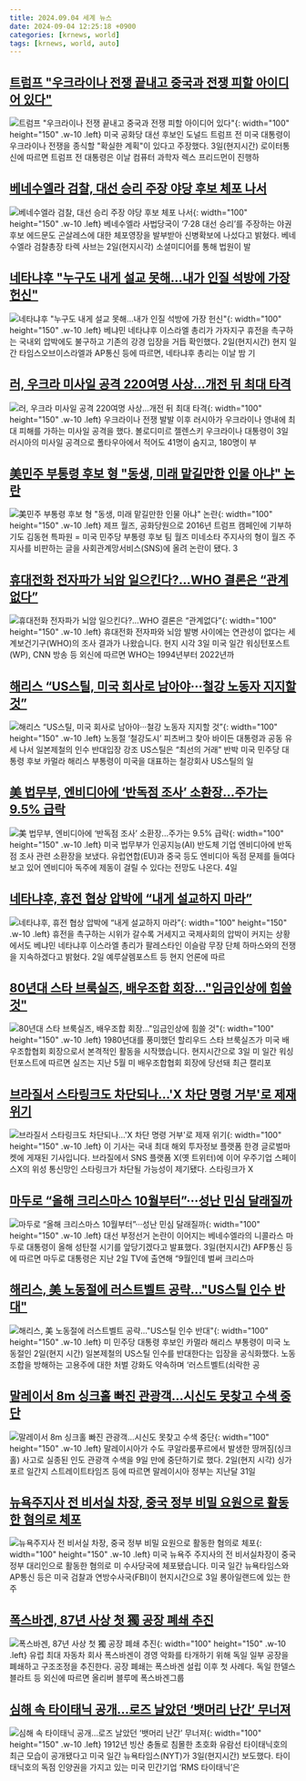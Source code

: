 ```yaml
---
title: 2024.09.04 세계 뉴스
date: 2024-09-04 12:25:18 +0900
categories: [krnews, world]
tags: [krnews, world, auto]
---
```

## [트럼프 "우크라이나 전쟁 끝내고 중국과 전쟁 피할 아이디어 있다"](https://n.news.naver.com/mnews/article/008/0005085444)

![트럼프 "우크라이나 전쟁 끝내고 중국과 전쟁 피할 아이디어 있다"](https://mimgnews.pstatic.net/image/origin/008/2024/09/04/5085444.jpg?type=nf220_150){: width="100" height="150" .w-10 .left}
미국 공화당 대선 후보인 도널드 트럼프 전 미국 대통령이 우크라이나 전쟁을 종식할 "확실한 계획"이 있다고 주장했다. 3일(현지시간) 로이터통신에 따르면 트럼프 전 대통령은 이날 컴퓨터 과학자 렉스 프리드먼이 진행하

## [베네수엘라 검찰, 대선 승리 주장 야당 후보 체포 나서](https://n.news.naver.com/mnews/article/028/0002705730)

![베네수엘라 검찰, 대선 승리 주장 야당 후보 체포 나서](https://mimgnews.pstatic.net/image/origin/028/2024/09/03/2705730.jpg?type=nf220_150){: width="100" height="150" .w-10 .left}
베네수엘라 사법당국이 ‘7·28 대선 승리’를 주장하는 야권 후보 에드문도 곤살레스에 대한 체포영장을 발부받아 신병확보에 나섰다고 밝혔다. 베네수엘라 검찰총장 타렉 사브는 2일(현지시각) 소셜미디어를 통해 법원이 발

## [네타냐후 "누구도 내게 설교 못해…내가 인질 석방에 가장 헌신"](https://n.news.naver.com/mnews/article/079/0003934416)

![네타냐후 "누구도 내게 설교 못해…내가 인질 석방에 가장 헌신"](https://mimgnews.pstatic.net/image/origin/079/2024/09/03/3934416.jpg?type=nf220_150){: width="100" height="150" .w-10 .left}
베냐민 네타냐후 이스라엘 총리가 가자지구 휴전을 촉구하는 국내외 압박에도 불구하고 기존의 강경 입장을 거듭 확인했다. 2일(현지시간) 현지 일간 타임스오브이스라엘과 AP통신 등에 따르면, 네타냐후 총리는 이날 밤 기

## [러, 우크라 미사일 공격 220여명 사상…개전 뒤 최대 타격](https://n.news.naver.com/mnews/article/028/0002705840)

![러, 우크라 미사일 공격 220여명 사상…개전 뒤 최대 타격](https://mimgnews.pstatic.net/image/origin/028/2024/09/03/2705840.jpg?type=nf220_150){: width="100" height="150" .w-10 .left}
우크라이나 전쟁 발발 이후 러시아가 우크라이나 영내에 최대 피해를 가하는 미사일 공격을 했다. 볼로디미르 젤렌스키 우크라이나 대통령이 3일 러시아의 미사일 공격으로 폴타우아에서 적어도 41명이 숨지고, 180명이 부

## [美민주 부통령 후보 형 "동생, 미래 맡길만한 인물 아냐" 논란](https://n.news.naver.com/mnews/article/001/0014910552)

![美민주 부통령 후보 형 "동생, 미래 맡길만한 인물 아냐" 논란](https://mimgnews.pstatic.net/image/origin/001/2024/09/04/14910552.jpg?type=nf220_150){: width="100" height="150" .w-10 .left}
제프 월즈, 공화당원으로 2016년 트럼프 캠페인에 기부하기도 김동현 특파원 = 미국 민주당 부통령 후보 팀 월즈 미네소타 주지사의 형이 월즈 주지사를 비판하는 글을 사회관계망서비스(SNS)에 올려 논란이 됐다. 3

## [휴대전화 전자파가 뇌암 일으킨다?…WHO 결론은 “관계없다”](https://n.news.naver.com/mnews/article/056/0011794160)

![휴대전화 전자파가 뇌암 일으킨다?…WHO 결론은 “관계없다”](https://mimgnews.pstatic.net/image/origin/056/2024/09/04/11794160.jpg?type=nf220_150){: width="100" height="150" .w-10 .left}
휴대전화 전자파와 뇌암 발병 사이에는 연관성이 없다는 세계보건기구(WHO)의 조사 결과가 나왔습니다. 현지 시각 3일 미국 일간 워싱턴포스트(WP), CNN 방송 등 외신에 따르면 WHO는 1994년부터 2022년까

## [해리스 “US스틸, 미국 회사로 남아야···철강 노동자 지지할 것”](https://n.news.naver.com/mnews/article/009/0005359684)

![해리스 “US스틸, 미국 회사로 남아야···철강 노동자 지지할 것”](https://mimgnews.pstatic.net/image/origin/009/2024/09/03/5359684.jpg?type=nf220_150){: width="100" height="150" .w-10 .left}
노동절 ‘철강도시’ 피츠버그 찾아 바이든 대통령과 공동 유세 나서 일본제철의 인수 반대입장 강조 US스틸은 “최선의 거래” 반박 미국 민주당 대통령 후보 카멀라 해리스 부통령이 미국을 대표하는 철강회사 US스틸의 일

## [美 법무부, 엔비디아에 ‘반독점 조사’ 소환장...주가는 9.5% 급락](https://n.news.naver.com/mnews/article/023/0003856574)

![美 법무부, 엔비디아에 ‘반독점 조사’ 소환장...주가는 9.5% 급락](https://mimgnews.pstatic.net/image/origin/023/2024/09/04/3856574.jpg?type=nf220_150){: width="100" height="150" .w-10 .left}
미국 법무부가 인공지능(AI) 반도체 기업 엔비디아에 반독점 조사 관련 소환장을 보냈다. 유럽연합(EU)과 중국 등도 엔비디아 독점 문제를 들여다보고 있어 엔비디아 독주에 제동이 걸릴 수 있다는 전망도 나온다. 4일

## [네타냐후, 휴전 협상 압박에 “내게 설교하지 마라”](https://n.news.naver.com/mnews/article/023/0003856441)

![네타냐후, 휴전 협상 압박에 “내게 설교하지 마라”](https://mimgnews.pstatic.net/image/origin/023/2024/09/03/3856441.jpg?type=nf220_150){: width="100" height="150" .w-10 .left}
휴전을 촉구하는 시위가 갈수록 거세지고 국제사회의 압박이 커지는 상황에서도 베냐민 네타냐후 이스라엘 총리가 팔레스타인 이슬람 무장 단체 하마스와의 전쟁을 지속하겠다고 밝혔다. 2일 예루살렘포스트 등 현지 언론에 따르

## [80년대 스타 브룩실즈, 배우조합 회장..."임금인상에 힘쓸 것"](https://n.news.naver.com/mnews/article/437/0000409078)

![80년대 스타 브룩실즈, 배우조합 회장..."임금인상에 힘쓸 것"](https://mimgnews.pstatic.net/image/origin/437/2024/09/04/409078.jpg?type=nf220_150){: width="100" height="150" .w-10 .left}
1980년대를 풍미했던 할리우드 스타 브룩실즈가 미국 배우조합협회 회장으로서 본격적인 활동을 시작했습니다. 현지시간으로 3일 미 일간 워싱턴포스트에 따르면 실즈는 지난 5월 미 배우조합협회 회장에 당선돼 최근 캘리포

## [브라질서 스타링크도 차단되나…'X 차단 명령 거부'로 제재 위기](https://n.news.naver.com/mnews/article/015/0005029162)

![브라질서 스타링크도 차단되나…'X 차단 명령 거부'로 제재 위기](https://mimgnews.pstatic.net/image/origin/015/2024/09/03/5029162.jpg?type=nf220_150){: width="100" height="150" .w-10 .left}
이 기사는 국내 최대 해외 투자정보 플랫폼 한경 글로벌마켓에 게재된 기사입니다. 브라질에서 SNS 플랫폼 X(옛 트위터)에 이어 우주기업 스페이스X의 위성 통신망인 스타링크가 차단될 가능성이 제기됐다. 스타링크가 X

## [마두로 “올해 크리스마스 10월부터”···성난 민심 달래질까](https://n.news.naver.com/mnews/article/032/0003318975)

![마두로 “올해 크리스마스 10월부터”···성난 민심 달래질까](https://mimgnews.pstatic.net/image/origin/032/2024/09/04/3318975.jpg?type=nf220_150){: width="100" height="150" .w-10 .left}
대선 부정선거 논란이 이어지는 베네수엘라의 니콜라스 마두로 대통령이 올해 성탄절 시기를 앞당기겠다고 발표했다. 3일(현지시간) AFP통신 등에 따르면 마두로 대통령은 지난 2일 TV에 출연해 “9월인데 벌써 크리스마

## [해리스, 美 노동절에 러스트벨트 공략…"US스틸 인수 반대"](https://n.news.naver.com/mnews/article/011/0004387804)

![해리스, 美 노동절에 러스트벨트 공략…"US스틸 인수 반대"](https://mimgnews.pstatic.net/image/origin/011/2024/09/03/4387804.jpg?type=nf220_150){: width="100" height="150" .w-10 .left}
미 민주당 대통령 후보인 카멀라 해리스 부통령이 미국 노동절인 2일(현지 시간) 일본제철의 US스틸 인수를 반대한다는 입장을 공식화했다. 노동조합을 방해하는 고용주에 대한 처벌 강화도 약속하며 ‘러스트벨트(쇠락한 공

## [말레이서 8m 싱크홀 빠진 관광객…시신도 못찾고 수색 중단](https://n.news.naver.com/mnews/article/009/0005360173)

![말레이서 8m 싱크홀 빠진 관광객…시신도 못찾고 수색 중단](https://mimgnews.pstatic.net/image/origin/009/2024/09/03/5360173.jpg?type=nf220_150){: width="100" height="150" .w-10 .left}
말레이시아가 수도 쿠알라룸푸르에서 발생한 땅꺼짐(싱크홀) 사고로 실종된 인도 관광객 수색을 9일 만에 중단하기로 했다. 2일(현지 시각) 싱가포르 일간지 스트레이트타임즈 등에 따르면 말레이시아 정부는 지난달 31일

## [뉴욕주지사 전 비서실 차장, 중국 정부 비밀 요원으로 활동한 혐의로 체포](https://n.news.naver.com/mnews/article/056/0011793824)

![뉴욕주지사 전 비서실 차장, 중국 정부 비밀 요원으로 활동한 혐의로 체포](https://mimgnews.pstatic.net/image/origin/056/2024/09/04/11793824.jpg?type=nf220_150){: width="100" height="150" .w-10 .left}
미국 뉴욕주 주지사의 전 비서실차장이 중국 정부 대리인으로 활동한 혐의로 미 수사당국에 체포됐습니다. 미국 일간 뉴욕타임스와 AP통신 등은 미국 검찰과 연방수사국(FBI)이 현지시간으로 3일 롱아일랜드에 있는 한 주

## [폭스바겐, 87년 사상 첫 獨 공장 폐쇄 추진](https://n.news.naver.com/mnews/article/030/0003237041)

![폭스바겐, 87년 사상 첫 獨 공장 폐쇄 추진](https://mimgnews.pstatic.net/image/origin/030/2024/09/03/3237041.jpg?type=nf220_150){: width="100" height="150" .w-10 .left}
유럽 최대 자동차 회사 폭스바겐이 경영 악화를 타개하기 위해 독일 일부 공장을 폐쇄하고 구조조정을 추진한다. 공장 폐쇄는 폭스바겐 설립 이후 첫 사례다. 독일 한델스블라트 등 외신에 따르면 올리버 블루메 폭스바겐그룹

## [심해 속 타이태닉 공개…로즈 날았던 ‘뱃머리 난간’ 무너져](https://n.news.naver.com/mnews/article/016/0002358349)

![심해 속 타이태닉 공개…로즈 날았던 ‘뱃머리 난간’ 무너져](https://mimgnews.pstatic.net/image/origin/016/2024/09/04/2358349.jpg?type=nf220_150){: width="100" height="150" .w-10 .left}
1912년 빙산 충돌로 침몰한 초호화 유람선 타이태닉호의 최근 모습이 공개됐다고 미국 일간 뉴욕타임스(NYT)가 3일(현지시간) 보도했다. 타이태닉호의 독점 인양권을 가지고 있는 미국 민간기업 ‘RMS 타이태닉’은

